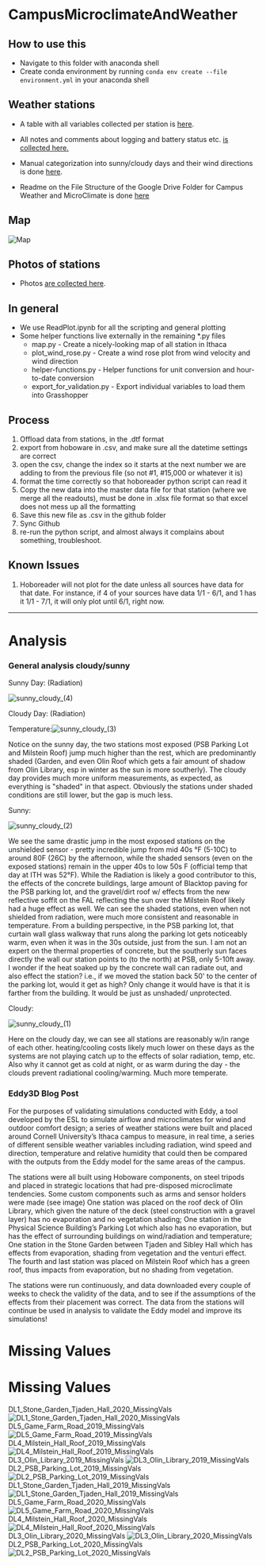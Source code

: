 # CampusMicroclimateAndWeather

## How to use this

- Navigate to this folder with anaconda shell
- Create conda environment by running `conda env create --file environment.yml` in your anaconda shell



## Weather stations

- A table with all variables collected per station is [here](https://docs.google.com/spreadsheets/d/1stQ-JpZJQzPA_StJ-Pz5o_tf_n-uWoIriaG0Jw_OWBU/edit?usp=sharing).

- All notes and comments about logging and battery status etc. [is collected here.](https://docs.google.com/spreadsheets/d/1gOeqPoUskun3UhIJ1qPwKxNo8b02dM2avpZNKrtnYA4/edit?usp=sharing)
- Manual categorization into sunny/cloudy days and their wind directions is done [here](https://docs.google.com/spreadsheets/d/1Ovnedzpi4LMOBK0Ii7IPQtpKql-AmFPRoOFP7UN4RUE/edit?usp=sharing).
- Readme on the File Structure of the Google Drive Folder for Campus Weather and MicroClimate is done [here](https://docs.google.com/document/d/1QgseVN3zFGXV9Clwww-3O3Q9E_a1uQgMMkEOYMuYIeE/edit?usp=sharing)

## Map

![Map](Map.svg)



## Photos of stations

- Photos [are collected here](https://drive.google.com/drive/folders/12eZfdLehY-cCHlcfHygO_kw4nGF1c4Tg?usp=sharing).

## In general

- We use ReadPlot.ipynb for all the scripting and general plotting
- Some helper functions live externally in the remaining *.py files
  - map.py - Create a nicely-looking map of all station in Ithaca
  - plot_wind_rose.py - Create a wind rose plot from wind velocity and wind direction
  - helper-functions.py - Helper functions for unit conversion and hour-to-date conversion
  - export_for_validation.py - Export individual variables to load them into Grasshopper

## Process

1. Offload data from stations, in the .dtf format
2. export from hoboware in .csv, and make sure all the datetime settings are correct
3. open the csv, change the index so it starts at the next number we are adding to from the previous file (so not #1, #15,000 or whatever it is)
4. format the time correctly so that hoboreader python script can read it
5. Copy the new data into the master data file for that station (where we merge all the readouts), must be done in .xlsx file format so that excel does not mess up all the formatting
6. Save this new file as .csv in the github folder
7. Sync Github
8. re-run the python script, and almost always it complains about something, troubleshoot.

## Known Issues

1. Hoboreader will not plot for the date unless all sources have data for that date. For instance, if 4 of your sources have data 1/1 - 6/1, and 1 has it 1/1 - 7/1, it will only plot until 6/1, right now.




---



# Analysis



### General analysis cloudy/sunny



Sunny Day: (Radiation)

![sunny_cloudy_(4)](analysis/sunny_cloudy_(4).png)

Cloudy Day: (Radiation)

Temperature:![sunny_cloudy_(3)](analysis/sunny_cloudy_(3).png)

Notice on the sunny day, the two stations most exposed (PSB Parking Lot and Milstein Roof) jump much higher than the rest, which are predominantly shaded (Garden, and even Olin Roof which gets a fair amount of shadow from Olin Library, esp in winter as the sun is more southerly). The cloudy day provides much more uniform measurements, as expected, as everything is "shaded" in that aspect. Obviously the stations under shaded conditions are still lower, but the gap is much less. 



Sunny:



![sunny_cloudy_(2)](analysis/sunny_cloudy_(2).png)

We see the same drastic jump in the most exposed stations on the unshielded sensor - pretty incredible jump from mid 40s °F (5-10C) to around 80F (26C) by the afternoon, while the shaded sensors (even on the exposed stations) remain in the upper 40s to low 50s F (official temp that day at ITH was 52°F). While the Radiation is likely a good contributor to this, the effects of the concrete buildings, large amount of Blacktop paving for the PSB parking lot, and the gravel/dirt roof w/ effects from the new reflective soffit on the FAL reflecting the sun over the Milstein Roof likely had a huge effect as well. We can see the shaded stations, even when not shielded from radiation, were much more consistent and reasonable in temperature. From a building perspective, in the PSB parking lot, that curtain wall glass walkway that runs along the parking lot gets noticeably warm, even when it was in the 30s outside, just from the sun. I am not an expert on the thermal properties of concrete, but the southerly sun faces directly the wall our station points to (to the north) at PSB, only 5-10ft away. I wonder if the heat soaked up by the concrete wall can radiate out, and also effect the station? i.e., if we moved the station back 50' to the center of the parking lot, would it get as high? Only change it would have is that it is farther from the building. It would be just as unshaded/ unprotected.

Cloudy:

![sunny_cloudy_(1)](analysis/sunny_cloudy_(1).png)

Here on the cloudy day, we can see all stations are reasonably w/in range of each other. heating/cooling costs likely much lower on these days as the systems are not playing catch up to the effects of solar radiation, temp, etc. Also why it cannot get as cold at night, or as warm during the day - the clouds prevent radiational cooling/warming. Much more temperate.



### Eddy3D Blog Post 

For the purposes of validating simulations conducted with Eddy, a tool developed by the ESL to simulate airflow and microclimates for wind and outdoor comfort design; a series of weather stations were built and placed around Cornell University’s Ithaca campus to measure, in real time, a series of different sensible weather variables including radiation, wind speed and direction, temperature and relative humidity that could then be compared with the outputs from the Eddy model for the same areas of the campus.

The stations were all built using Hoboware components, on steel tripods and placed in strategic locations that had pre-disposed microclimate tendencies. Some custom components such as arms and sensor holders were made (see image) One station was placed on the roof deck of Olin Library, which given the nature of the deck (steel construction with a gravel layer) has no evaporation and no vegetation shading; One station in the Physical Science Building’s Parking Lot which also has no evaporation, but has the effect of surrounding buildings on wind/radiation and temperature; One station in the Stone Garden between Tjaden and Sibley Hall which has effects from evaporation, shading from vegetation and the venturi effect. The fourth and last station was placed on Milstein Roof which has a green roof, thus impacts from evaporation, but no shading from vegetation.

The stations were run continuously, and data downloaded every couple of weeks to check the validity of the data, and to see if the assumptions of the effects from their placement was correct. The data from the stations will continue be used in analysis to validate the Eddy model and improve its simulations!



# Missing Values

# Missing Values

DL1_Stone_Garden_Tjaden_Hall_2020_MissingVals
![DL1_Stone_Garden_Tjaden_Hall_2020_MissingVals](DL1_Stone_Garden_Tjaden_Hall_2020_MissingVals.png)
DL5_Game_Farm_Road_2019_MissingVals
![DL5_Game_Farm_Road_2019_MissingVals](DL5_Game_Farm_Road_2019_MissingVals.png)
DL4_Milstein_Hall_Roof_2019_MissingVals
![DL4_Milstein_Hall_Roof_2019_MissingVals](DL4_Milstein_Hall_Roof_2019_MissingVals.png)
DL3_Olin_Library_2019_MissingVals
![DL3_Olin_Library_2019_MissingVals](DL3_Olin_Library_2019_MissingVals.png)
DL2_PSB_Parking_Lot_2019_MissingVals
![DL2_PSB_Parking_Lot_2019_MissingVals](DL2_PSB_Parking_Lot_2019_MissingVals.png)
DL1_Stone_Garden_Tjaden_Hall_2019_MissingVals
![DL1_Stone_Garden_Tjaden_Hall_2019_MissingVals](DL1_Stone_Garden_Tjaden_Hall_2019_MissingVals.png)
DL5_Game_Farm_Road_2020_MissingVals
![DL5_Game_Farm_Road_2020_MissingVals](DL5_Game_Farm_Road_2020_MissingVals.png)
DL4_Milstein_Hall_Roof_2020_MissingVals
![DL4_Milstein_Hall_Roof_2020_MissingVals](DL4_Milstein_Hall_Roof_2020_MissingVals.png)
DL3_Olin_Library_2020_MissingVals
![DL3_Olin_Library_2020_MissingVals](DL3_Olin_Library_2020_MissingVals.png)
DL2_PSB_Parking_Lot_2020_MissingVals
![DL2_PSB_Parking_Lot_2020_MissingVals](DL2_PSB_Parking_Lot_2020_MissingVals.png)